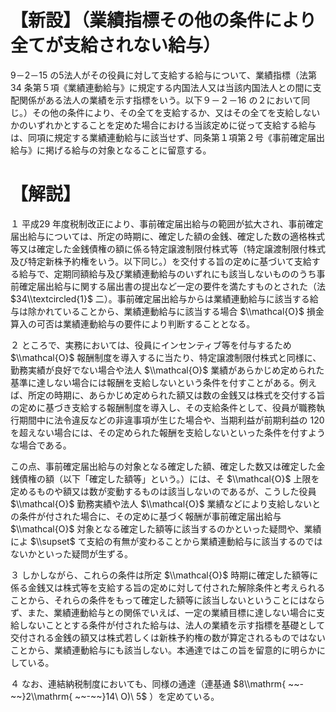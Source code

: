 # 【新設】（業績指標その他の条件により全てが支給されない給与）

9－2－15 の5法人がその役員に対して支給する給与について、業績指標（法第34 条第５項《業績連動給与》に規定する内国法人又は当該内国法人との間に支配関係がある法人の業績を示す指標をいう。以下９－２－16 の２において同じ。）その他の条件により、その全てを支給するか、又はその全てを支給しないかのいずれかとすることを定めた場合における当該定めに従って支給する給与は、同項に規定する業績連動給与に該当せず、同条第１項第２号《事前確定届出給与》に掲げる給与の対象となることに留意する。

# 【解説】

１ 平成29 年度税制改正により、事前確定届出給与の範囲が拡大され、事前確定届出給与については、所定の時期に、確定した額の金銭、確定した数の適格株式等又は確定した金銭債権の額に係る特定譲渡制限付株式等（特定譲渡制限付株式及び特定新株予約権をいう。以下同じ。）を交付する旨の定めに基づいて支給する給与で、定期同額給与及び業績連動給与のいずれにも該当しないもののうち事前確定届出給与に関する届出書の提出など一定の要件を満たすものとされた（法 $34\\textcircled{1}$ 二）。事前確定届出給与からは業績連動給与に該当する給与は除かれていることから、業績連動給与に該当する場合 $\\mathcal{O}$ 損金算入の可否は業績連動給与の要件により判断することとなる。

２ ところで、実務においては、役員にインセンティブ等を付与するため $\\mathcal{O}$ 報酬制度を導入するに当たり、特定譲渡制限付株式と同様に、勤務実績が良好でない場合や法人 $\\mathcal{O}$ 業績があらかじめ定められた基準に達しない場合には報酬を支給しないという条件を付すことがある。例えば、所定の時期に、あらかじめ定められた額又は数の金銭又は株式を交付する旨の定めに基づき支給する報酬制度を導入し、その支給条件として、役員が職務執行期間中に法令違反などの非違事項が生じた場合や、当期利益が前期利益の $120%$ を超えない場合には、その定められた報酬を支給しないといった条件を付すような場合である。

この点、事前確定届出給与の対象となる確定した額、確定した数又は確定した金銭債権の額（以下「確定した額等」という。）には、そ $\\mathcal{O}$ 上限を定めるものや額又は数が変動するものは該当しないのであるが、こうした役員 $\\mathcal{O}$ 勤務実績や法人 $\\mathcal{O}$ 業績などにより支給しないとの条件が付された場合に、その定めに基づく報酬が事前確定届出給与 $\\mathcal{O}$ 対象となる確定した額等に該当するのかといった疑問や、業績によ $\\supset$ て支給の有無が変わることから業績連動給与に該当するのではないかといった疑問が生ずる。

３ しかしながら、これらの条件は所定 $\\mathcal{O}$ 時期に確定した額等に係る金銭又は株式等を支給する旨の定めに対して付された解除条件と考えられることから、それらの条件をもって確定した額等に該当しないということにはならず、また、業績連動給与との関係でいえば、一定の業績目標に達しない場合に支給しないこととする条件が付された給与は、法人の業績を示す指標を基礎として交付される金銭の額又は株式若しくは新株予約権の数が算定されるものではないことから、業績連動給与にも該当しない。本通達ではこの旨を留意的に明らかにしている。

４ なお、連結納税制度においても、同様の通達（連基通 $8\\mathrm{ ~~-~~}2\\mathrm{ ~~-~~}14\ O)\ 5$ ）を定めている。